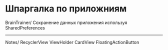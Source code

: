 Шпаргалка по приложниям
===============================


BrainTrainer/
Сохранение данных приложения используя SharedPreferences
******************************************************
Notes/
RecyclerView 
ViewHolder
CardView 
FloatingActionButton
